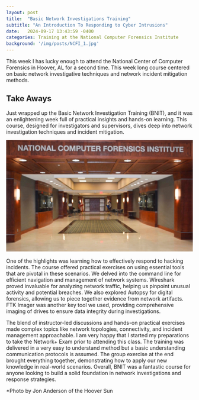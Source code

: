 ```yaml
---
layout: post
title:  "Basic Network Investigations Training"
subtitle: "An Introduction To Responding to Cyber Intrusions"
date:   2024-09-17 13:43:59 -0400
categories: Training at the National Computer Forensics Institute
background: '/img/posts/NCFI_1.jpg'
---
```


 <p>This week I has lucky enough to attend the National Center of Computer Forensics in Hoover, AL for a second time. This week long course centered on basic network investigative techniques and network incident mitigation methods.</p>

<h2 class="section-heading"> Take Aways </h2>

<p> Just wrapped up the Basic Network Investigation Training (BNIT), and it was an enlightening week full of practical insights and hands-on learning. This course, designed for investigators and supervisors, dives deep into network investigation techniques and incident mitigation.</p>

<img src="/assets/img/NCFI.jpg">

<p> One of the highlights was learning how to effectively respond to hacking incidents. The course offered practical exercises on using essential tools that are pivotal in these scenarios. We delved into the command line for efficient navigation and management of network systems. Wireshark proved invaluable for analyzing network traffic, helping us pinpoint unusual activity and potential breaches. We also explored Autopsy for digital forensics, allowing us to piece together evidence from network artifacts. FTK Imager was another key tool we used, providing comprehensive imaging of drives to ensure data integrity during investigations.</p>

<p> The blend of instructor-led discussions and hands-on practical exercises made complex topics like network topologies, connectivity, and incident management approachable. I am very happy that I started my preparations to take the Network+ Exam prior to attending this class. The training was delivered in a very easy to understand method but a basic understanding communication protocols is assumed. The group exercise at the end brought everything together, demonstrating how to apply our new knowledge in real-world scenarios. Overall, BNIT was a fantastic course for anyone looking to build a solid foundation in network investigations and response strategies.</p>

<p> *Photo by Jon Anderson of the Hoover Sun
 
 <!-- <div class="reveal">
      <div class="slides">
        <section data-markdown="slides/TRAINING.md" data-separator="^---$" data-separator-vertical="^--$" data-background-image="slides/img/background.png"></section>
      </div> -->
 
 <!-- You’ll find this post in your `_posts` directory. Go ahead and edit it and re-build the site to see your changes. You can rebuild the site in many different ways, but the most common way is to run `jekyll serve`, which launches a web server and auto-regenerates your site when a file is updated. --> 

<!-- Jekyll requires blog post files to be named according to the following format: --> 

<!-- `YEAR-MONTH-DAY-title.MARKUP` --> 

<!-- Where `YEAR` is a four-digit number, `MONTH` and `DAY` are both two-digit numbers, and `MARKUP` is the file extension representing the format used in the file. After that, include the necessary front matter. Take a look at the source for this post to get an idea about how it works. --> 

<!-- Jekyll also offers powerful support for code snippets: --> 

<!-- Check out the [Jekyll docs][jekyll-docs] for more info on how to get the most out of Jekyll. File all bugs/feature requests at [Jekyll’s GitHub repo][jekyll-gh]. If you have questions, you can ask them on [Jekyll Talk][jekyll-talk]. --> 

<!-- [jekyll-docs]: https://jekyllrb.com/docs/home
[jekyll-gh]:   https://github.com/jekyll/jekyll
[jekyll-talk]: https://talk.jekyllrb.com/ --> 
